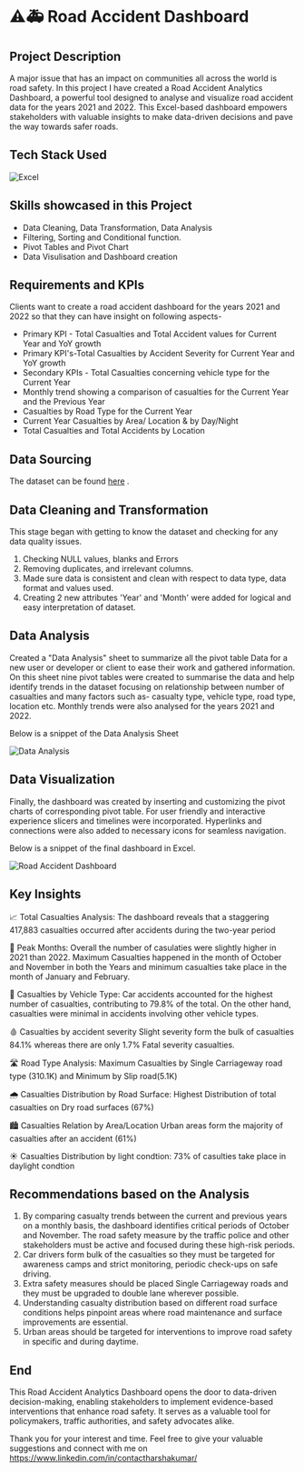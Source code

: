 # ⚠️🚑 Road Accident Dashboard

## Project Description

A major issue that has an impact on communities all across the world is road safety. In this project I have created a Road Accident Analytics Dashboard, a powerful tool designed to analyse and visualize road accident data for the years 2021 and 2022. This Excel-based dashboard empowers stakeholders with valuable insights to make data-driven decisions and pave the way towards safer roads.

## Tech Stack Used 

![Excel](https://img.icons8.com/color/256/microsoft-excel-2019.png)

## Skills showcased in this Project

- Data Cleaning, Data Transformation, Data Analysis
- Filtering, Sorting and Conditional function.
- Pivot Tables and Pivot Chart
- Data Visulisation and Dashboard creation

## Requirements and KPIs

Clients want to create a road accident dashboard for the years 2021 and 2022 so that they can have insight on following aspects-

- Primary KPI - Total Casualties and Total Accident values for Current Year and YoY growth
- Primary KPI's-Total Casualties by Accident Severity for Current Year and YoY growth
- Secondary KPIs - Total Casualties concerning vehicle type for the Current Year
- Monthly trend showing a comparison of casualties for the Current Year and the Previous Year
- Casualties by Road Type for the Current Year
- Current Year Casualties by Area/ Location & by Day/Night
- Total Casualties and Total Accidents by Location

## Data Sourcing

The dataset can be found [here](https://drive.google.com/file/d/1R_uaoZL18nRbqC_MULVne90h3SdRbAyn/view) .

## Data Cleaning and Transformation

This stage began with getting to know the dataset and checking for any data quality issues.
1.	Checking NULL values, blanks and Errors 
2.	Removing duplicates, and irrelevant columns.
3.	Made sure data is consistent and clean with respect to data type, data format and values used.
4.	Creating 2 new attributes 'Year' and 'Month' were added for logical and easy interpretation of dataset.

## Data Analysis

Created a "Data Analysis" sheet to summarize all the pivot table Data for a new user or developer or client to ease their work and gathered information. On this sheet nine pivot tables were created to summarise the data and help identify trends in the dataset focusing on relationship between number of casualties and many factors such as- casualty type, vehicle type, road type, location etc. Monthly trends were also analysed for the years 2021 and 2022.

Below is a snippet of the Data Analysis Sheet

![Data Analysis](https://github.com/harshitgahlaut/Project_Road_Accident_Dashboard_Excel/assets/142779836/020fbfb3-11c1-4ddb-a115-52f1696711f4)

## Data Visualization

Finally, the dashboard was created by inserting and customizing the pivot charts of corresponding pivot table. For user friendly and interactive experience slicers and timelines were incorporated. Hyperlinks and connections were also added to necessary icons for seamless navigation.

Below is a snippet of the final dashboard in Excel.

![Road Accident Dashboard](https://github.com/harshitgahlaut/Project_Road_Accident_Dashboard_Excel/assets/142779836/b04f4866-0a04-4c2f-a984-c64561fa0591)


## Key Insights

📈 Total Casualties Analysis: The dashboard reveals that a staggering 417,883 casualties occurred after accidents during the two-year period

📅 Peak Months: Overall the number of casulaties were slightly higher in 2021 than 2022. Maximum Casualties happened in the month of October and November in both the Years and minimum casualties take place in  the month of January and February.

🚗 Casualties by Vehicle Type: Car accidents accounted for the highest number of casualties, contributing to 79.8% of the total. On the other hand, casualties were minimal in accidents involving other vehicle types.

🩸 Casualties by accident severity Slight severity form the bulk of casualties 84.1% whereas there are only 1.7% Fatal severity casualties.

🛣️ Road Type Analysis: Maximum Casualties by Single Carriageway road type (310.1K) and Minimum by Slip road(5.1K)

🌧️ Casualties Distribution by Road Surface: Highest Distribution of total casualties on Dry road surfaces (67%)

🏙️ Casualties Relation by Area/Location Urban areas form the majority of casualties after an accident (61%)

☀️ Casualties Distribution by light condtion: 73% of casulties take place in daylight condtion

## Recommendations based on the Analysis

1.	By comparing casualty trends between the current and previous years on a monthly basis, the dashboard identifies critical periods of October and November. The road safety measure by the traffic police and other stakeholders must be active and focused during these high-risk periods. 
2.	Car drivers form bulk of the casualties so they must be targeted for awareness camps and strict monitoring, periodic check-ups on safe driving.
3.	Extra safety measures should be placed Single Carriageway roads and they must be upgraded to double lane wherever possible.
4.	Understanding casualty distribution based on different road surface conditions helps pinpoint areas where road maintenance and surface improvements are essential. 
5.	Urban areas should be targeted for interventions to improve road safety in specific and during daytime.

## End

This Road Accident Analytics Dashboard opens the door to data-driven decision-making, enabling stakeholders to implement evidence-based interventions that enhance road safety. It serves as a valuable tool for policymakers, traffic authorities, and safety advocates alike. 

Thank you for your interest and time. Feel free to give your valuable suggestions and connect with me on https://www.linkedin.com/in/contactharshakumar/


